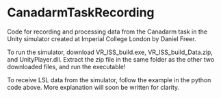 # CanadarmTaskRecording

Code for recording and processing data from the Canadarm task in the Unity simulator created at Imperial College London by Daniel Freer.

To run the simulator, download VR_ISS_build.exe, VR_ISS_build_Data.zip, and UnityPlayer.dll. Extract the zip file in the same folder as the other two downloaded files, and run the executable!

To receive LSL data from the simulator, follow the example in the python code above. More explanation will soon be written for clarity.
